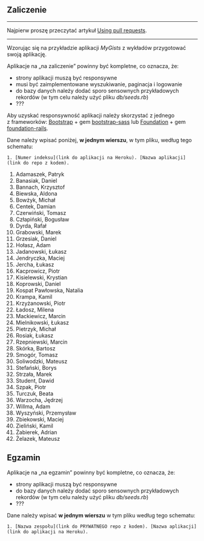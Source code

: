 ## Zaliczenie

----

Najpierw proszę przeczytać artykuł [Using pull requests](https://help.github.com/articles/using-pull-requests/).

----

Wzorując się na przykładzie aplikacji *MyGists* z wykładów przygotować swoją aplikację.

Aplikacje na „na zaliczenie” powinny być kompletne, co oznacza, że:

* strony aplikacji muszą być responsywne
* musi być zaimplementowane wyszukiwanie, paginacja i logowanie
* do bazy danych należy dodać sporo sensownych przykładowych rekordów
  (w tym celu należy użyć pliku *db/seeds.rb*)
* ???

Aby uzyskać responsywność aplikacji należy skorzystać z jednego z frameworków:
[Bootstrap](http://getbootstrap.com/) + gem
[bootstrap-sass](https://github.com/twbs/bootstrap-sass)
lub
[Foundation](http://foundation.zurb.com/) + gem
[foundation-rails](https://github.com/zurb/foundation-rails).

Dane należy wpisać poniżej, **w jednym wierszu**, w tym pliku, według tego schematu:

```console
1. [Numer indeksu](link do aplikacji na Heroku). [Nazwa aplikacji](link do repo z kodem).
```
<!--
1. Sebastian, Czarnecki	215491
1. Przemysław, Mroczek 215537
1. Radosław, Niemczyk 206326
-->

1. Adamaszek, Patryk
1. Banasiak, Daniel
1. Bannach, Krzysztof
1. Biewska, Aldona
1. Bowżyk, Michał
1. Centek, Damian
1. Czerwiński, Tomasz
1. Człapiński, Bogusław
1. Dyrda, Rafał
1. Grabowski, Marek
1. Grzesiak, Daniel
1. Hołasz, Adam
1. Jadanowski, Łukasz
1. Jendryczka, Maciej
1. Jercha, Łukasz
1. Kacprowicz, Piotr
1. Kisielewski, Krystian
1. Koprowski, Daniel
1. Kospat Pawłowska, Natalia
1. Krampa, Kamil
1. Krzyżanowski, Piotr
1. Ładosz, Milena
1. Mackiewicz, Marcin
1. Mielnikowski, Łukasz
1. Pietrzyk, Michał
1. Rosiak, Łukasz
1. Rzepniewski, Marcin
1. Skórka, Bartosz
1. Smogór, Tomasz
1. Soliwodzki, Mateusz
1. Stefański, Borys
1. Strzała, Marek
1. Student, Dawid
1. Szpak, Piotr
1. Turczuk, Beata
1. Warzocha, Jędrzej
1. Willma, Adam
1. Wyszyński, Przemysław
1. Zbiekowski, Maciej
1. Zieliński, Kamil
1. Żabierek, Adrian
1. Żelazek, Mateusz


## Egzamin

Aplikacje na „na egzamin” powinny być kompletne, co oznacza, że:

* strony aplikacji muszą być responsywne
* do bazy danych należy dodać sporo sensownych przykładowych rekordów
  (w tym celu należy użyć pliku *db/seeds.rb*)
* ???

Dane należy wpisać **w jednym wierszu** w tym pliku według tego schematu:

```console
1. [Nazwa zespołu](link do PRYWATNEGO repo z kodem). [Nazwa aplikacji](link do aplikacji na Heroku).
```
